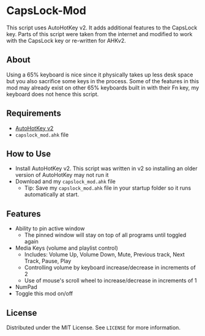 # CapsLock-Mod
This script uses AutoHotKey v2. It adds additional features to the CapsLock key. Parts of this script were taken from the internet and modified to work with the CapsLock key or re-written for AHKv2.

## About
Using a 65% keyboard is nice since it physically takes up less desk space but you also sacrifice some keys in the process. Some of the features in this mod may already exist on other 65% keyboards built in with their Fn key, my keyboard does not hence this script.

## Requirements
- [AutoHotKey v2](https://www.autohotkey.com/)
- `capslock_mod.ahk` file

## How to Use
- Install AutoHotKey v2. This script was written in v2 so installing an older version of AutoHotKey may not run it
- Download and my `capslock_mod.ahk` file
  - Tip: Save my `capslock_mod.ahk` file in your startup folder so it runs automatically at start.

## Features
- Ability to pin active window
  - The pinned window will stay on top of all programs until toggled again
- Media Keys (volume and playlist control)
  - Includes: Volume Up, Volume Down, Mute, Previous track, Next Track, Pause, Play
  - Controlling volume by keyboard increase/decrease in increments of 2
  - Use of mouse's scroll wheel to increase/decrease in increments of 1
- NumPad
- Toggle this mod on/off

## License
Distributed under the MIT License. See `LICENSE` for more information.

